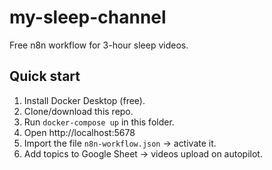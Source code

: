 # my-sleep-channel
Free n8n workflow for 3-hour sleep videos.

## Quick start
1. Install Docker Desktop (free).
2. Clone/download this repo.
3. Run `docker-compose up` in this folder.
4. Open http://localhost:5678
5. Import the file `n8n-workflow.json` → activate it.
6. Add topics to Google Sheet → videos upload on autopilot.
